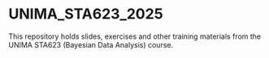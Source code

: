 # UNIMA_STA623_2025
This repository holds slides, exercises and other training materials from the UNIMA STA623 (Bayesian Data Analysis) course.
